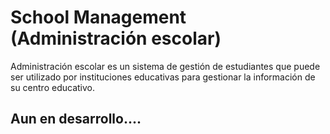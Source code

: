 # School Management (Administración escolar)

Administración escolar es un sistema de gestión de estudiantes que puede ser utilizado por instituciones educativas para gestionar la información de su centro educativo. 

## Aun en desarrollo.... 
